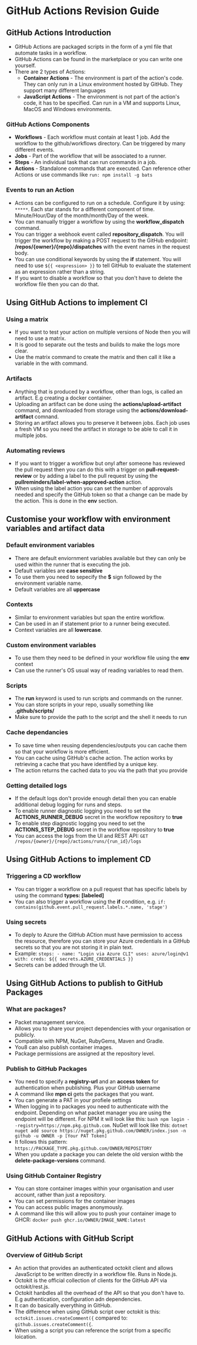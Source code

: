 <!--
## Welcome to GitHub Pages

You can use the [editor on GitHub](https://github.com/TIGHEDEV/GitHub-Actions-Exam/edit/gh-pages/index.md) to maintain and preview the content for your website in Markdown files.

Whenever you commit to this repository, GitHub Pages will run [Jekyll](https://jekyllrb.com/) to rebuild the pages in your site, from the content in your Markdown files.

### Markdown

Markdown is a lightweight and easy-to-use syntax for styling your writing. It includes conventions for

```markdown
Syntax highlighted code block

# Header 1
## Header 2
### Header 3

- Bulleted
- List

1. Numbered
2. List

**Bold** and _Italic_ and `Code` text

[Link](url) and ![Image](src)
```

For more details see [Basic writing and formatting syntax](https://docs.github.com/en/github/writing-on-github/getting-started-with-writing-and-formatting-on-github/basic-writing-and-formatting-syntax).

### Jekyll Themes

Your Pages site will use the layout and styles from the Jekyll theme you have selected in your [repository settings](https://github.com/TIGHEDEV/GitHub-Actions-Exam/settings/pages). The name of this theme is saved in the Jekyll `_config.yml` configuration file.

### Support or Contact

Having trouble with Pages? Check out our [documentation](https://docs.github.com/categories/github-pages-basics/) or [contact support](https://support.github.com/contact) and we’ll help you sort it out.
-->

# GitHub Actions Revision Guide

## GitHub Actions Introduction

- GitHub Actions are packaged scripts in the form of a yml file that automate tasks in a workflow.
- GitHub Actions can be found in the marketplace or you can write one yourself.
- There are 2 types of Actions:
  - **Container Actions** - The environment is part of the action's code. They can only run in a Linux environment hosted by GitHub. They support many different languages
  - **JavaScript Actions** - The environment is not part of the action's code, it has to be specified. Can run in a VM and supports Linux, MacOS and Windows environments.

### GitHub Actions Components

- **Workflows** - Each workflow must contain at least 1 job. Add the workflow to the github/workflows directory. Can be triggered by many different events.
- **Jobs** - Part of the workflow that will be associated to a runner.
- **Steps** - An individual task that can run commands in a job.
- **Actions** - Standalone commands that are executed. Can reference other Actions or use commands like ```run: npm install -g bats```

### Events to run an Action

- Actions can be configured to run on a schedule. Configure it by using: ``` ***** ```. Each star stands for a different component of time. Minute/Hour/Day of the month/month/Day of the week.
- You can manually trigger a workflow by using the **workflow_dispatch** command.
- You can trigger a webhook event called **repository_dispatch**. You will trigger the workflow by making a POST request to the GitHub endpoint: **/repos/{owner}/{repo}/dispatches** with the event names in the request body.
- You can use conditional keywords by using the **if** statement. You will need to use ```${{ <expression> }}``` to tell GitHub to evaluate the statement as an expression rather than a string.
- If you want to disable a workflow so that you don't have to delete the workflow file then you can do that.

## Using GitHub Actions to implement CI

### Using a matrix

- If you want to test your action on multiple versions of Node then you will need to use a matrix. 
- It is good to separate out the tests and builds to make the logs more clear.
- Use the matrix command to create the matrix and then call it like a variable in the with command. 

### Artifacts

- Anything that is produced by a workflow, other than logs, is called an artifact. E.g creating a docker container.
- Uploading an artifact can be done using the **actions/upload-artifact** command, and downloaded from storage using the **actions/download-artifact** comnand.
- Storing an artifact allows you to preserve it between jobs. Each job uses a fresh VM so you need the artifact in storage to be able to call it in multiple jobs.

### Automating reviews

- If you want to trigger a workflow but onyl after someone has reviewed the pull request then you can do this with a trigger on **pull-request-review** or by adding a label to the pull request by using the **pullreminders/label-when-approved-action** action.
- When using the label action you can set the number of approvals needed and specify the GitHub token so that a change can be made by the action. This is done in the **env** section.

## Customise your workflow with environment variables and artifact data

### Default environment variables

- There are default enviornment variables available but they can only be used within the runner that is executing the job.
- Default variables are **case sensitive**
- To use them you need to sepecify the **$** sign followed by the environment variable name.
- Default variables are all **uppercase**

### Contexts

- Similar to environment variables but span the entire workflow.
- Can be used in an if statement prior to a runner being executed.
- Context variables are all **lowercase**.

### Custom environment variables

- To use them they need to be defined in your workflow file using the **env** context
- Can use the runner's OS usual way of reading variables to read them.

### Scripts

- The **run** keyword is used to run scripts and commands on the runner.
- You can store scripts in your repo, usually something like **.github/scripts/**
- Make sure to provide the path to the script and the shell it needs to run

### Cache dependancies

- To save time when reusing dependencies/outputs you can cache them so that your workflow is more efficient.
- You can cache using GitHub's cache action. The action works by retrieving a cache that you have identified by a unique key.
- The action returns the cached data to you via the path that you provide

### Getting detailed logs

- If the default logs don't provide enough detail then you can enable additional debug logging for runs and steps. 
- To enable runner diagnostic logging you need to set the **ACTIONS_RUNNER_DEBUG** secret in the workflow repository to **true**
- To enable step diagnostic logging you need to set the **ACTIONS_STEP_DEBUG** secret in the workflow repository to **true**
- You can access the logs from the UI and REST API: ```GET /repos/{owner}/{repo}/actions/runs/{run_id}/logs```

## Using GitHub Actions to implement CD

### Triggering a CD workflow

- You can trigger a workflow on a pull request that has specific labels by using the command **types: [labeled]**
- You can also trigger a workflow using the **if** condition, e.g. ```if: contains(github.event.pull_request.labels.*.name, 'stage')```

### Using secrets

- To deply to Azure the GitHub ACtion must have permission to access the resource, therefore you can store your Azure credentials in a GitHub secrets so that you are not storing it in plain text.
- Example: ```steps:
      - name: "Login via Azure CLI"
        uses: azure/login@v1
        with:
          creds: ${{ secrets.AZURE_CREDENTIALS }}```
- Secrets can be added through the UI.

## Using GitHub Actions to publish to GitHub Packages

### What are packages?

- Packet management service.
- Allows you to share your project dependencies with your organisation or publicly.
- Compatible with NPM, NuGet, RubyGems, Maven and Gradle.
- You8 can also publish container images.
- Package permissions are assigned at the repository level.

### Publish to GitHub Packages

- You need to specify a **registry-url** and an **access token** for authentication when publishing. Plus your GitHub username
- A command like **mpn ci** gets the packages that you want.
- You can generate a PAT in your profiele settings
- When logging in to packages you need to authenticate with the endpoint. Depending on what packet manager you are using the endpoint will be different. For NPM it will look like this: ```bash npm login --registry=https://npm.pkg.github.com```. NuGet will look like this: ```dotnet nuget add source https://nuget.pkg.github.com/OWNER/index.json -n github -u OWNER -p [Your PAT Token]```
- It follows this pattern: ```https://PACKAGE_TYPE.pkg.github.com/OWNER/REPOSITORY```
- When  you update a package you can delete the old version withb the **delete-package-versions** command.

### Using GitHub Container Registry

- You can store container images within your organisation and user account, rather than just a repository.
- You can set permissions for the container images
- You can access public images anonymously.
- A command like this will allow you to push your container image to GHCR: ```docker push ghcr.io/OWNER/IMAGE_NAME:latest```

## GitHub Actions with GitHub Script

### Overview of GitHub Script

- An action that provides an authenticated octokit client and allows JavaScript to be written directly in a workflow file. Runs in Node.js.
- Octokit is the official collection of clients for the GitHub API via octokit/rest.js.
- Octokit hanbdles all the overhead of the API so that you don't have to. E.g authentication, configuration adn dependencies.
- It can do basically everything in GitHub.
- The difference when using GitHub script over octokit is this: ```octokit.issues.createComment({``` compared to: ```github.issues.createComment({```.
- When using a script you can reference the script from a specific loication.
